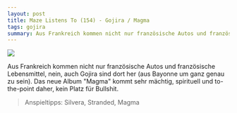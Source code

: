 ```yaml
---
layout: post
title: Maze Listens To (154) - Gojira / Magma
tags: gojira
summary: Aus Frankreich kommen nicht nur französische Autos und französische Lebensmittel.
---
```

[![](/uploads/thumb_8bbcb37dcabfdc058414950850c5c5a3ba919fdc.jpeg)](https://itun.es/at/q3e1bb)

Aus Frankreich kommen nicht nur französische Autos und französische Lebensmittel, nein, auch Gojira sind dort her (aus Bayonne um ganz genau zu sein). Das neue Album "Magma" kommt sehr mächtig, spirituell und to-the-point daher, kein Platz für Bullshit.

> Anspieltipps: Silvera, Stranded, Magma